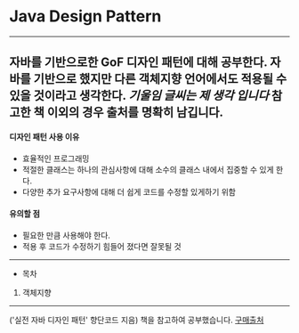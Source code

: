 ﻿# Java Design Pattern
---------------
자바를 기반으로한 GoF 디자인 패턴에 대해 공부한다.
자바를 기반으로 했지만 다른 객체지향 언어에서도 적용될 수 있을 것이라고 생각한다.
_기울임 글씨는 제 생각 입니다_
참고한 책 이외의 경우 출처를 명확히 남깁니다.
--------------------------
#### 디자인 패턴 사용 이유
 - 효율적인 프로그래밍
 - 적절한 클래스는 하나의 관심사항에 대해 소수의 클래스 내에서 집중할 수 있게 한다. 
 - 다양한 추가 요구사항에 대해 더 쉽게 코드를 수정할 있게하기 위함
 
#### 유의할 점
 - 필요한 만큼 사용해야 한다.
 - 적용 후 코드가 수정하기 힘들어 졌다면 잘못될 것

--------------
* 목차
 1. 객체지향

-------------
('실전 자바 디자인 패턴' 향단코드 지음) 책을 참고하여 공부했습니다.
[구매출처](http://www.yes24.com/Product/Goods/72124175?scode=032&OzSrank=1)
